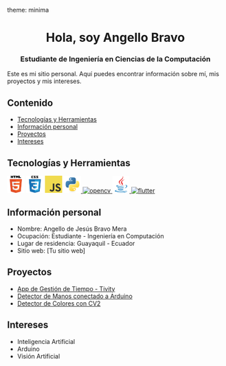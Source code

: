 theme: minima
<h1 align="center">Hola, soy Angello Bravo</h1>
<h3 align="center">Estudiante de Ingeniería en Ciencias de la Computación</h3>

Este es mi sitio personal. Aquí puedes encontrar información sobre mí, mis
proyectos y mis intereses.
## Contenido
* [Tecnologías y Herramientas](#información-personal)
* [Información personal](#información-personal)
* [Proyectos](#proyectos)
* [Intereses](#intereses)
## Tecnologías y Herramientas
<a href="https://developer.mozilla.org/es/docs/Web/HTML" target="_blank" rel="noreferrer"><img alt="HTML5" width="40" height="40" src="https://raw.githubusercontent.com/github/explore/80688e429a7d4ef2fca1e82350fe8e3517d3494d/topics/html/html.png"/></a>
<a href="https://developer.mozilla.org/es/docs/Web/CSS" target="_blank" rel="noreferrer"><img alt="CSS3" width="40" height="40" src="https://raw.githubusercontent.com/github/explore/80688e429a7d4ef2fca1e82350fe8e3517d3494d/topics/css/css.png" /></a>
<a href="https://developer.mozilla.org/es/docs/Web/JavaScript" target="_blank" rel="noreferrer"><img alt="JavaScript" width="40" height="40" src="https://raw.githubusercontent.com/github/explore/80688e429a7d4ef2fca1e82350fe8e3517d3494d/topics/javascript/javascript.png" /></a>
<a href="https://www.python.org" target="_blank" rel="noreferrer"> <img src="https://raw.githubusercontent.com/devicons/devicon/master/icons/python/python-original.svg" alt="python" width="40" height="40"/> </a>
<a href="https://opencv.org/" target="_blank" rel="noreferrer"> <img src="https://www.vectorlogo.zone/logos/opencv/opencv-icon.svg" alt="opencv" width="40" height="40"/> </a>
<a href="https://www.java.com" target="_blank" rel="noreferrer"> <img src="https://raw.githubusercontent.com/devicons/devicon/master/icons/java/java-original.svg" alt="java" width="40" height="40"/> </a>
<a href="https://flutter.dev" target="_blank" rel="noreferrer"> <img src="https://www.vectorlogo.zone/logos/flutterio/flutterio-icon.svg" alt="flutter" width="40" height="40"/> </a>

## Información personal
* Nombre: Angello de Jesús Bravo Mera
* Ocupación: Estudiante - Ingeniería en Computación
* Lugar de residencia: Guayaquil - Ecuador
* Sitio web: [Tu sitio web]
## Proyectos
* [App de Gestión de Tiempo - Tivity](https://github.com/Taws-Espol/ProductivityApp_mobile)
* [Detector de Manos conectado a Arduino](https://github.com/sAngello31/handsDetectorWithArduino)
* [Detector de Colores con CV2](https://github.com/sAngello31/ColorDetector)
## Intereses
* Inteligencia Artificial
* Arduino
* Visión Artificial
